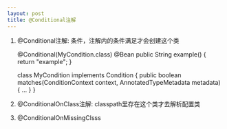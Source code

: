 ```yaml
---
layout: post
title: @Conditional注解
---
```



1. @Conditional注解: 条件，注解内的条件满足才会创建这个类

    @Conditional(MyCondition.class)
    @Bean
    public String example() {
        return "example";
    }

    class MyCondition implements Condition {
        public boolean matches(ConditionContext context, AnnotatedTypeMetadata metadata) {
            ...
        }
    }


2. @ConditionalOnClass注解: classpath里存在这个类才去解析配置类

3. @ConditionalOnMissingClsss